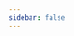 ```yaml
---
sidebar: false
---
```

<script setup>
import { withBase, useData } from 'vitepress'
const { theme } = useData()
import ArticleList from '@/components/article/List.vue'
import Pagination from '@/components/article/Pagination.vue'
import ArticleTag from '@/components/article/Tag.vue'
const pageSize = theme.value.pageSize
let articles = theme.value.articles
const tag = 'adb'

  articles = articles.filter(({ frontMatter: { tags = [] } }) => tags.includes('adb'))

articles = articles.slice(3 * (1 - 1), 3 * 1)
const href = function (page) {
  return withBase(`/paging/tag/adb/page_${page}.html`)
}
</script>
<article-tag :current-tag="'adb'" />
<article-list :articles="articles" />
<pagination :articles="articles" :current-page="1" :page-count="1" :href="href" />
